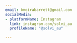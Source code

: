 ```yaml
---
email: bmoirabarrett@gmail.com
socialMedia:
- platformName: Instagram
  link: instagram.com/solvi_au
  profileName: "@solvi_au"

---
```

